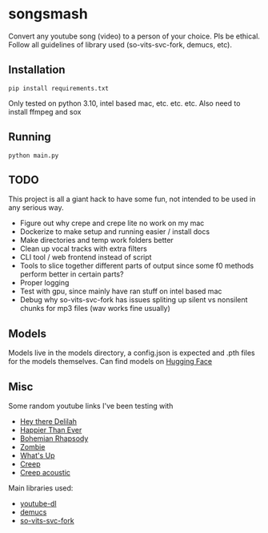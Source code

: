 # songsmash
Convert any youtube song (video) to a person of your choice. Pls be ethical. Follow all guidelines of library used (so-vits-svc-fork, demucs, etc).

## Installation
```
pip install requirements.txt
```
Only tested on python 3.10, intel based mac, etc. etc. etc.
Also need to install ffmpeg and sox

## Running
```
python main.py
```

## TODO
This project is all a giant hack to have some fun, not intended to be used in any serious way.

* Figure out why crepe and crepe lite no work on my mac
* Dockerize to make setup and running easier / install docs
* Make directories and temp work folders better
* Clean up vocal tracks with extra filters
* CLI tool / web frontend instead of script
* Tools to slice together different parts of output since some f0 methods perform better in certain parts?
* Proper logging
* Test with gpu, since mainly have ran stuff on intel based mac
* Debug why so-vits-svc-fork has issues spliting up silent vs nonsilent chunks for mp3 files (wav works fine usually)

## Models
Models live in the models directory, a config.json is expected and .pth files for the models themselves. Can find models on [Hugging Face](https://huggingface.co/)


## Misc
Some random youtube links I've been testing with

* [Hey there Delilah](https://www.youtube.com/watch?v=S6XXDw0Mrck)
* [Happier Than Ever](https://www.youtube.com/watch?v=YEbz2Qt3vec)
* [Bohemian Rhapsody](https://www.youtube.com/watch?v=fJ9rUzIMcZQ)
* [Zombie](https://youtu.be/BxrLVldZtmg)
* [What's Up](https://www.youtube.com/watch?v=B6GdsRIbTSk)
* [Creep](https://www.youtube.com/watch?v=zFYEYRcjK2g)
* [Creep acoustic](https://youtu.be/4BX5xpB2DBM)

Main libraries used:
* [youtube-dl](https://github.com/ytdl-org/youtube-dl/tree)
* [demucs](https://github.com/facebookresearch/demucs)
* [so-vits-svc-fork](https://github.com/voicepaw/so-vits-svc-fork)
